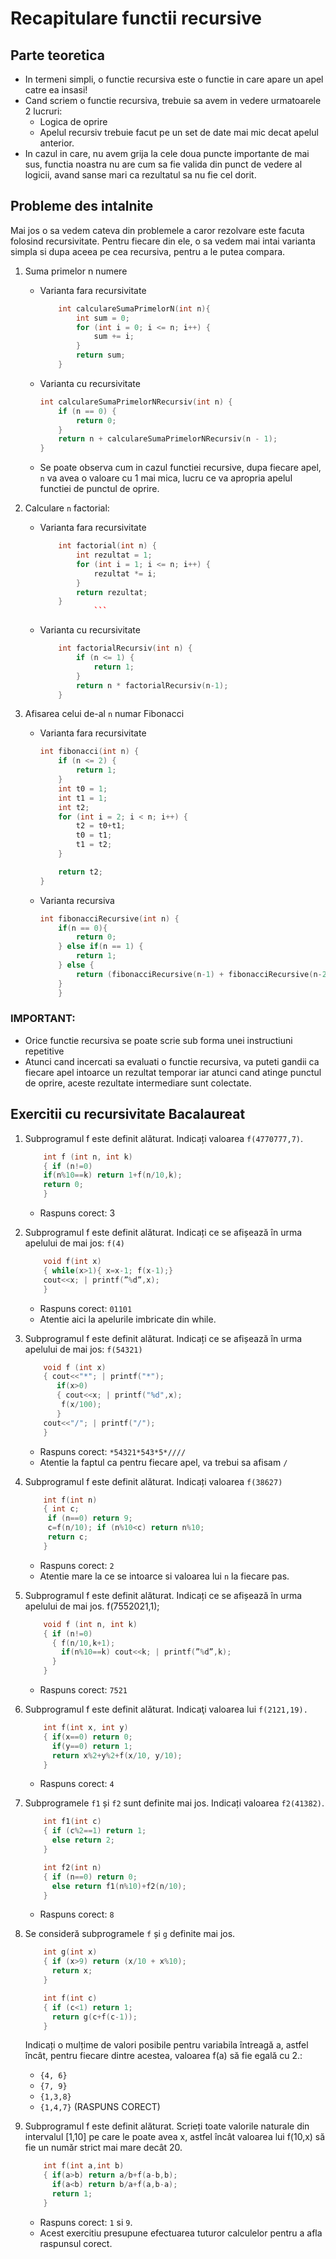 # Recapitulare functii recursive

## Parte teoretica
- In termeni simpli, o functie recursiva este o functie in care apare un apel catre ea insasi!
- Cand scriem o functie recursiva, trebuie sa avem in vedere urmatoarele 2 lucruri:
    - Logica de oprire
    - Apelul recursiv trebuie facut pe un set de date mai mic decat apelul anterior.
- In cazul in care, nu avem grija la cele doua puncte importante de mai sus, functia noastra nu are cum sa fie valida din punct de vedere al logicii, avand sanse mari ca rezultatul sa nu fie cel dorit.

## Probleme des intalnite
Mai jos o sa vedem cateva din problemele a caror rezolvare este facuta folosind recursivitate. Pentru fiecare din ele, o sa vedem mai intai varianta simpla si dupa aceea pe cea recursiva, pentru a le putea compara.

1. Suma primelor n numere
    - Varianta fara recursivitate
        ```c++
            int calculareSumaPrimelorN(int n){
                int sum = 0;
                for (int i = 0; i <= n; i++) {
                    sum += i;
                }
                return sum;
            }
        ```
    - Varianta cu recursivitate
        ```c++
        int calculareSumaPrimelorNRecursiv(int n) {
            if (n == 0) {
                return 0;
            }
            return n + calculareSumaPrimelorNRecursiv(n - 1);
        }
        ```
    - Se poate observa cum in cazul functiei recursive, dupa fiecare apel, `n` va avea o valoare cu 1 mai mica, lucru ce va apropria apelul functiei de punctul de oprire.

2. Calculare `n` factorial:
    - Varianta fara recursivitate
        ```c++
            int factorial(int n) {
                int rezultat = 1;
                for (int i = 1; i <= n; i++) {
                    rezultat *= i;
                }
                return rezultat;
            }
                    ```
    - Varianta cu recursivitate
        ```c++
            int factorialRecursiv(int n) {
                if (n <= 1) {
                    return 1;
                }
                return n * factorialRecursiv(n-1);
            }
        ```

3. Afisarea celui de-al `n` numar Fibonacci
    - Varianta fara recursivitate
        ```c++
        int fibonacci(int n) {
            if (n <= 2) {
                return 1;
            }
            int t0 = 1;
            int t1 = 1;
            int t2;
            for (int i = 2; i < n; i++) {
                t2 = t0+t1;
                t0 = t1;
                t1 = t2;
            }

            return t2;
        }
        ```
    - Varianta recursiva
        ```c++
        int fibonacciRecursive(int n) {
            if(n == 0){
                return 0;
            } else if(n == 1) {
                return 1;
            } else {
                return (fibonacciRecursive(n-1) + fibonacciRecursive(n-2));
            }
            }
        ```
### IMPORTANT: 
- Orice functie recursiva se poate scrie sub forma unei instructiuni repetitive
- Atunci cand incercati sa evaluati o functie recursiva, va puteti gandii ca fiecare apel intoarce un rezultat temporar iar atunci cand atinge punctul de oprire, aceste rezultate intermediare sunt colectate.

## Exercitii cu recursivitate Bacalaureat

1. Subprogramul f este definit alăturat. Indicați valoarea `f(4770777,7)`.
    ```c++
        int f (int n, int k)
        { if (n!=0)
        if(n%10==k) return 1+f(n/10,k);
        return 0;
        }
    ```
    - Raspuns corect: 3

2. Subprogramul f este definit alăturat. Indicați ce se afișează în urma apelului de mai jos: `f(4)`
    ```c++
        void f(int x)
        { while(x>1){ x=x-1; f(x-1);}
        cout<<x; | printf(”%d”,x);
        }
    ```
    - Raspuns corect: `01101`
    - Atentie aici la apelurile imbricate din while.

3. Subprogramul f este definit alăturat. Indicați ce se afișează în urma apelului de mai jos: `f(54321)`
    ```c++
        void f (int x)
        { cout<<"*"; | printf("*");
           if(x>0)
           { cout<<x; | printf("%d",x);
            f(x/100);
           }
        cout<<"/"; | printf("/");
        }
    ```
    - Raspuns corect: `*54321*543*5*////`
    - Atentie la faptul ca pentru fiecare apel, va trebui sa afisam `/`

4. Subprogramul f este definit alăturat. Indicați valoarea `f(38627)`
    ```c++
        int f(int n)
        { int c;
         if (n==0) return 9;
         c=f(n/10); if (n%10<c) return n%10;
         return c;
        }
    ```
    - Raspuns corect: `2`
    - Atentie mare la ce se intoarce si valoarea lui `n` la fiecare pas.

5. Subprogramul f este definit alăturat. Indicați ce se afișează în urma apelului de mai jos. f(7552021,1);
    ```c++
        void f (int n, int k)
        { if (n!=0)
          { f(n/10,k+1);
            if(n%10==k) cout<<k; | printf(”%d”,k);
          }
        }
    ```
    - Raspuns corect: `7521`

6. Subprogramul f este definit alăturat. Indicaţi valoarea lui `f(2121,19).`
    ```c++
        int f(int x, int y)
        { if(x==0) return 0;
          if(y==0) return 1;
          return x%2+y%2+f(x/10, y/10);
        }
    ```
    - Raspuns corect: `4`

7. Subprogramele `f1` și `f2` sunt definite mai jos. Indicați valoarea `f2(41382)`.

    ```c++
        int f1(int c)
        { if (c%2==1) return 1;
          else return 2;
        }

        int f2(int n)
        { if (n==0) return 0;
          else return f1(n%10)+f2(n/10);
        }
    ```
    - Raspuns corect: `8`

8. Se consideră subprogramele `f` și `g` definite mai jos.
    ```c++
        int g(int x)
        { if (x>9) return (x/10 + x%10);
          return x;
        }

        int f(int c)
        { if (c<1) return 1;
          return g(c+f(c-1));
        }
    ```
    Indicați o mulțime de valori posibile pentru variabila întreagă a, astfel încât, pentru fiecare dintre acestea, valoarea f(a) să fie egală cu 2.:
    - `{4, 6}`
    - `{7, 9}`
    - `{1,3,8}`
    - `{1,4,7}` (RASPUNS CORECT)
9. Subprogramul f este definit alăturat. Scrieți toate valorile naturale din intervalul [1,10] pe care le poate avea x, astfel încât valoarea lui f(10,x) să fie un număr strict mai mare decât 20.

    ```c++
        int f(int a,int b)
        { if(a>b) return a/b+f(a-b,b);
          if(a<b) return b/a+f(a,b-a);
          return 1;
        }
    ```
    - Raspuns corect: `1` si `9`.
    - Acest exercitiu presupune efectuarea tuturor calculelor pentru a afla raspunsul corect.